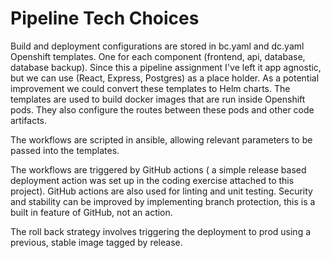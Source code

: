 # Pipeline Tech Choices

Build and deployment configurations are stored in bc.yaml and dc.yaml Openshift templates. One for each component (frontend, api, database, database backup). Since this a pipeline assignment I've left it app agnostic, but we can use (React, Express, Postgres) as a place holder. As a potential improvement we could convert these templates to Helm charts. The templates are used to build docker images that are run inside Openshift pods. They also configure the routes between these pods and other code artifacts.

The workflows are scripted in ansible, allowing relevant parameters to be passed into the templates.

The workflows are triggered by GitHub actions ( a simple release based deployment action was set up in the coding exercise attached to this project). GitHub actions are also used for linting and unit testing. Security and stability can be improved by implementing branch protection, this is a built in feature of GitHub, not an action.

The roll back strategy involves triggering the deployment to prod using a previous, stable image tagged by release.
